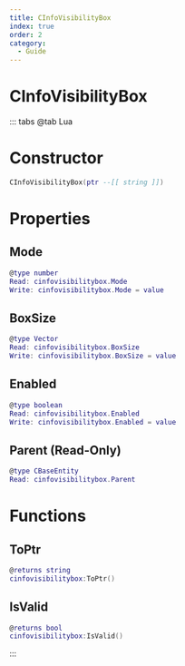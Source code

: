 ```yaml
---
title: CInfoVisibilityBox
index: true
order: 2
category:
  - Guide
---
```


# CInfoVisibilityBox

::: tabs
@tab Lua
# Constructor
```lua
CInfoVisibilityBox(ptr --[[ string ]])
```
# Properties
## Mode 
```lua
@type number
Read: cinfovisibilitybox.Mode
Write: cinfovisibilitybox.Mode = value
```
## BoxSize 
```lua
@type Vector
Read: cinfovisibilitybox.BoxSize
Write: cinfovisibilitybox.BoxSize = value
```
## Enabled 
```lua
@type boolean
Read: cinfovisibilitybox.Enabled
Write: cinfovisibilitybox.Enabled = value
```
## Parent (Read-Only)
```lua
@type CBaseEntity
Read: cinfovisibilitybox.Parent
```
# Functions
## ToPtr
```lua
@returns string
cinfovisibilitybox:ToPtr()
```
## IsValid
```lua
@returns bool
cinfovisibilitybox:IsValid()
```

:::